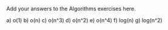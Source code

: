 Add your answers to the Algorithms exercises here.

a) o(1)
b) o(n)
c) o(n^3)
d) o(n^2)
e) o(n^4)
f) log(n)
g) log(n^2)

